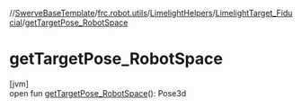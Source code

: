 //[SwerveBaseTemplate](../../../../index.md)/[frc.robot.utils](../../index.md)/[LimelightHelpers](../index.md)/[LimelightTarget_Fiducial](index.md)/[getTargetPose_RobotSpace](get-target-pose_-robot-space.md)

# getTargetPose_RobotSpace

[jvm]\
open fun [getTargetPose_RobotSpace](get-target-pose_-robot-space.md)(): Pose3d
